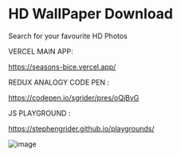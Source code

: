 # HD WallPaper Download

Search for your favourite HD Photos 

VERCEL MAIN APP:

https://seasons-bice.vercel.app/


REDUX ANALOGY CODE PEN :

https://codepen.io/sgrider/pres/oQjBvG

JS PLAYGROUND :

https://stephengrider.github.io/playgrounds/


![image](https://user-images.githubusercontent.com/32561508/130047172-ffd3ecba-3190-435f-bbef-bc677fb26b64.png)


